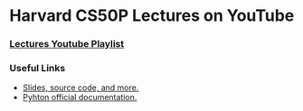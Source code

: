 # Harvard CS50P Lectures on YouTube
### [Lectures Youtube Playlist](https://www.youtube.com/playlist?list=PLhQjrBD2T3817j24-GogXmWqO5Q5vYy0V)

### Useful Links
- [Slides, source code, and more.](https://cs50.harvard.edu/python)<br>
- [Pyhton official documentation.](https://docs.python.org/3/)
